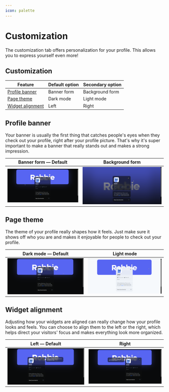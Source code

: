 ```yaml
---
icon: palette
---
```


# Customization

The customization tab offers personalization for your profile. This allows you to express yourself even more!

## Customization

| Feature                                               | Default option | Secondary option |
| ----------------------------------------------------- | -------------- | ---------------- |
| [Profile banner](customization.md#profile-banner)     | Banner form    | Background form  |
| [Page theme](customization.md#page-theme)             | Dark mode      | Light mode       |
| [Widget alignment](customization.md#widget-alignment) | Left           | Right            |

## Profile banner

Your banner is usually the first thing that catches people's eyes when they check out your profile, right after your profile picture. That's why it's super important to make a banner that really stands out and makes a strong impression.

|                                Banner form — Default                                |                                   Background form                                   |
| :---------------------------------------------------------------------------------: | :---------------------------------------------------------------------------------: |
| <img src="../../.gitbook/assets/chrome_uJnm49yYIj.png" alt="" data-size="original"> | <img src="../../.gitbook/assets/chrome_1SyCm6b950.png" alt="" data-size="original"> |

## Page theme

The theme of your profile really shapes how it feels. Just make sure it shows off who you are and makes it enjoyable for people to check out your profile.

|                                 Dark mode — Default                                 |                                      Light mode                                     |
| :---------------------------------------------------------------------------------: | :---------------------------------------------------------------------------------: |
| <img src="../../.gitbook/assets/chrome_QK9TqimCnC.png" alt="" data-size="original"> | <img src="../../.gitbook/assets/chrome_l58YLhM2Lt.png" alt="" data-size="original"> |

## Widget alignment

Adjusting how your widgets are aligned can really change how your profile looks and feels. You can choose to align them to the left or the right, which helps direct your visitors' focus and makes everything look more organized.

|                                    Left — Default                                   |                                        Right                                        |
| :---------------------------------------------------------------------------------: | :---------------------------------------------------------------------------------: |
| <img src="../../.gitbook/assets/chrome_HSFHd3qiUy.png" alt="" data-size="original"> | <img src="../../.gitbook/assets/chrome_JPTFcnUBFP.png" alt="" data-size="original"> |
